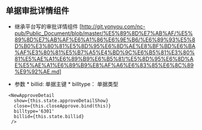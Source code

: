 
## 单据审批详情组件
   * 继承平台写的审批详情组件
   [http://git.yonyou.com/nc-pub/Public_Document/blob/master/%E5%89%8D%E7%AB%AF/%E5%89%8D%E7%AB%AF%E6%A1%86%E6%9E%B6/%E6%89%93%E5%8D%B0%E3%80%81%E5%8D%95%E6%8D%AE%E8%BF%BD%E6%BA%AF%E3%80%81%E5%B7%A5%E4%BD%9C%E6%B5%81%E3%80%81%E5%AE%A1%E6%89%B9%E6%B5%81/%E5%8D%95%E6%8D%AE%E5%AE%A1%E6%89%B9%E8%AF%A6%E6%83%85%E6%8C%89%E9%92%AE.md]

   * 参数
    * billid: 单据主键
    * billtype： 单据类型

   ```
    <NewApproveDetail
      show={this.state.approveDetailShow}
      close={this.closeApprove.bind(this)}
      billtype='6301'
      billid={this.state.billid}
     />